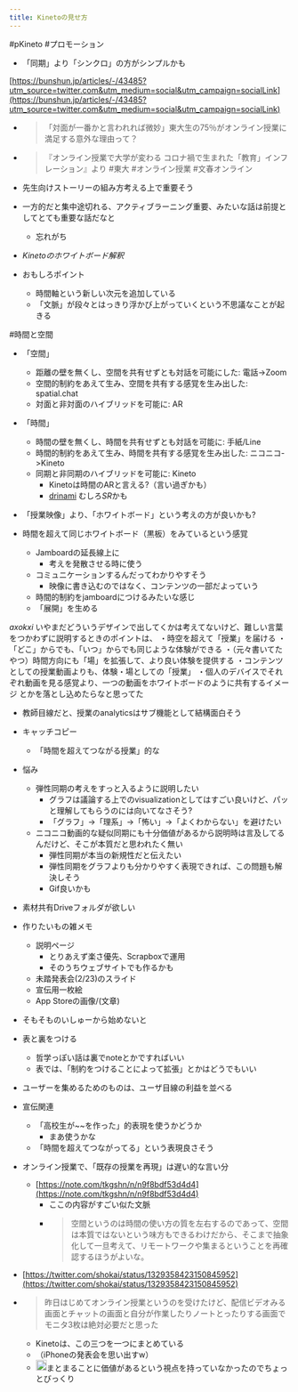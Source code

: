 ```yaml
---
title: Kinetoの見せ方
---
```


\#pKineto #プロモーション

* 「同期」より「シンクロ」の方がシンプルかも

[https://bunshun.jp/articles/-/43485?utm_source=twitter.com&utm_medium=social&utm_campaign=socialLink](https://bunshun.jp/articles/-/43485?utm_source=twitter.com&utm_medium=social&utm_campaign=socialLink)

* 
   > 
   > 「対面が一番かと言われれば微妙」東大生の75％がオンライン授業に満足する意外な理由って？

* 
   > 
   > 『オンライン授業で大学が変わる コロナ禍で生まれた「教育」インフレーション』より #東大 #オンライン授業 #文春オンライン

* 先生向けストーリーの組み方考える上で重要そう

* 一方的だと集中途切れる、アクティブラーニング重要、みたいな話は前提としてとても重要な話だなと
  
  * 忘れがち
* *Kinetoのホワイトボード解釈*

* おもしろポイント
  
  * 時間軸という新しい次元を追加している
  * 「文脈」が段々とはっきり浮かび上がっていくという不思議なことが起きる

\#時間と空間

* 「空間」
  
  * 距離の壁を無くし、空間を共有せずとも対話を可能にした: 電話->Zoom
  * 空間的制約をあえて生み、空間を共有する感覚を生み出した: spatial.chat
  * 対面と非対面のハイブリッドを可能に: AR
* 「時間」
  
  * 時間の壁を無くし、時間を共有せずとも対話を可能に: 手紙/Line
  * 時間的制約をあえて生み、時間を共有する感覚を生み出した: ニコニコ->Kineto
  * 同期と非同期のハイブリッドを可能に: Kineto
    * Kinetoは時間のARと言える?（言い過ぎかも）
    * [drinami](drinami.md) むしろ*SR*かも
* 「授業映像」より、「ホワイトボード」という考えの方が良いかも?

* 時間を超えて同じホワイトボード（黒板）をみているという感覚
  
  * Jamboardの延長線上に
    * 考えを発散させる時に使う
  * コミュニケーションするんだってわかりやすそう
    * 映像に書き込むのではなく、コンテンツの一部だよっていう
  * 時間的制約をjamboardにつけるみたいな感じ
  * 「展開」を生める

*axokxi*
いやまだどういうデザインで出してくかは考えてないけど、難しい言葉をつかわずに説明するときのポイントは、
・時空を超えて「授業」を届ける
・「どこ」からでも、「いつ」からでも同じような体験ができる
・（元々書いてたやつ）時間方向にも「場」を拡張して、より良い体験を提供する
・コンテンツとしての授業動画よりも、体験・場としての「授業」
・個人のデバイスでそれぞれ動画を見る感覚より、一つの動画をホワイトボードのように共有するイメージ
とかを落とし込めたらなと思ってた

* 教師目線だと、授業のanalyticsはサブ機能として結構面白そう

* キャッチコピー
  
  * 「時間を超えてつながる授業」的な
* 悩み
  
  * 弾性同期の考えをすっと入るように説明したい
    * グラフは議論する上でのvisualizationとしてはすごい良いけど、パッと理解してもらうのには向いてなさそう?
    * 「グラフ」→「理系」→「怖い」→「よくわからない」を避けたい
  * ニコニコ動画的な疑似同期にも十分価値があるから説明時は言及してるんだけど、そこが本質だと思われたく無い
    * 弾性同期が本当の新規性だと伝えたい
    * 弾性同期をグラフよりも分かりやすく表現できれば、この問題も解決しそう
    * Gif良いかも
* 素材共有Driveフォルダが欲しい

* 作りたいもの雑メモ
  
  * 説明ページ
    * とりあえず楽さ優先、Scrapboxで運用
    * そのうちウェブサイトでも作るかも
  * 未踏発表会(2/23)のスライド
  * 宣伝用一枚絵
  * App Storeの画像/(文章)
* そもそものいしゅーから始めないと

* 表と裏をつける
  
  * 哲学っぽい話は裏でnoteとかですればいい
  * 表では、「制約をつけることによって拡張」とかはどうでもいい
* ユーザーを集めるためのものは、ユーザ目線の利益を並べる

* 宣伝関連
  
  * 「高校生が~~を作った」的表現を使うかどうか
    * まあ使うかな
  * 「時間を超えてつながってる」という表現良さそう
* オンライン授業で、「既存の授業を再現」は遅い的な言い分
  
  * [https://note.com/tkgshn/n/n9f8bdf53d4d4](https://note.com/tkgshn/n/n9f8bdf53d4d4)
    * ここの内容がすごい似た文脈
    * 
       > 
       > 空間というのは時間の使い方の質を左右するのであって、空間は本質ではないという味方もできるわけだから、そこまで抽象化して一旦考えて、リモートワークや集まるということを再確認するほうがよいな。

* [https://twitter.com/shokai/status/1329358423150845952](https://twitter.com/shokai/status/1329358423150845952)

* 
   > 
   > 昨日はじめてオンライン授業というのを受けたけど、配信ビデオみる画面とチャットの画面と自分が作業したりノートとったりする画面でモニタ3枚は絶対必要だと思った
  
  * Kinetoは、この三つを一つにまとめている
  * （iPhoneの発表会を思い出すw）
  * <img src='https://scrapbox.io/api/pages/blu3mo-public/blu3mo/icon' alt='blu3mo.icon' height="19.5"/>まとまることに価値があるという視点を持っていなかったのでちょっとびっくり
